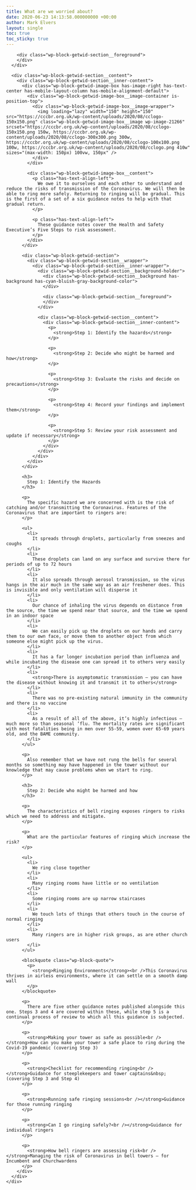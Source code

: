 ```yaml
---
title: What are we worried about?
date: 2020-06-23 14:13:58.000000000 +00:00
author: Mark Elvers
layout: single
toc: true
toc_sticky: true
---
```

<div class="wp-block-getwid-section getwid-section-content-custom-width">
  <div class="wp-block-getwid-section__wrapper">
    <div class="wp-block-getwid-section__inner-wrapper" style="max-width:1100px">
      <div class="wp-block-getwid-section__background-holder">
        <div class="wp-block-getwid-section__background">
        </div>
        
        <div class="wp-block-getwid-section__foreground">
        </div>
      </div>
      
      <div class="wp-block-getwid-section__content">
        <div class="wp-block-getwid-section__inner-content">
          <div class="wp-block-getwid-image-box has-image-right has-text-center has-mobile-layout-column has-mobile-alignment-default">
            <div class="wp-block-getwid-image-box__image-container is-position-top">
              <div class="wp-block-getwid-image-box__image-wrapper">
                <img loading="lazy" width="150" height="150" src="https://cccbr.org.uk/wp-content/uploads/2020/08/cclogo-150x150.png" class="wp-block-getwid-image-box__image wp-image-21266" srcset="https://cccbr.org.uk/wp-content/uploads/2020/08/cclogo-150x150.png 150w, https://cccbr.org.uk/wp-content/uploads/2020/08/cclogo-300x300.png 300w, https://cccbr.org.uk/wp-content/uploads/2020/08/cclogo-100x100.png 100w, https://cccbr.org.uk/wp-content/uploads/2020/08/cclogo.png 410w" sizes="(max-width: 150px) 100vw, 150px" />
              </div>
            </div>
            
            <div class="wp-block-getwid-image-box__content">
              <p class="has-text-align-left">
                We owe it to ourselves and each other to understand and reduce the risks of transmission of the Coronavirus. We will then be able to ring more safely. Returning to ringing will be gradual. This is the first of a set of a six guidance notes to help with that gradual return.
              </p>
              
              <p class="has-text-align-left">
                These guidance notes cover the Health and Safety Executive’s Five Steps to risk assessment.
              </p>
            </div>
          </div>
          
          <div class="wp-block-getwid-section">
            <div class="wp-block-getwid-section__wrapper">
              <div class="wp-block-getwid-section__inner-wrapper">
                <div class="wp-block-getwid-section__background-holder">
                  <div class="wp-block-getwid-section__background has-background has-cyan-bluish-gray-background-color">
                  </div>
                  
                  <div class="wp-block-getwid-section__foreground">
                  </div>
                </div>
                
                <div class="wp-block-getwid-section__content">
                  <div class="wp-block-getwid-section__inner-content">
                    <p>
                      <strong>Step 1: Identify the hazards</strong>
                    </p>
                    
                    <p>
                      <strong>Step 2: Decide who might be harmed and how</strong>
                    </p>
                    
                    <p>
                      <strong>Step 3: Evaluate the risks and decide on precautions</strong>
                    </p>
                    
                    <p>
                      <strong>Step 4: Record your findings and implement them</strong>
                    </p>
                    
                    <p>
                      <strong>Step 5: Review your risk assessment and update if necessary</strong>
                    </p>
                  </div>
                </div>
              </div>
            </div>
          </div>
          
          <h3>
            Step 1: Identify the Hazards
          </h3>
          
          <p>
            The specific hazard we are concerned with is the risk of catching and/or transmitting the Coronavirus. Features of the Coronavirus that are important to ringers are:
          </p>
          
          <ul>
            <li>
              It spreads through droplets, particularly from sneezes and coughs
            </li>
            <li>
              These droplets can land on any surface and survive there for periods of up to 72 hours
            </li>
            <li>
              It also spreads through aerosol transmission, so the virus hangs in the air much in the same way as an air freshener does. This is invisible and only ventilation will disperse it
            </li>
            <li>
              Our chance of inhaling the virus depends on distance from the source, the time we spend near that source, and the time we spend in an indoor space
            </li>
            <li>
              We can easily pick up the droplets on our hands and carry them to our own face, or move them to another object from which someone else might pick up the virus.
            </li>
            <li>
              It has a far longer incubation period than influenza and while incubating the disease one can spread it to others very easily
            </li>
            <li>
              <strong>There is asymptomatic transmission – you can have the disease without knowing it and transmit it to others</strong>
            </li>
            <li>
              There was no pre-existing natural immunity in the community and there is no vaccine
            </li>
            <li>
              As a result of all of the above, it’s highly infectious – much more so than seasonal ‘flu. The mortality rates are significant with most fatalities being in men over 55-59, women over 65‑69 years old, and the BAME community.
            </li>
          </ul>
          
          <p>
            Also remember that we have not rung the bells for several months so something may have happened in the tower without our knowledge that may cause problems when we start to ring.
          </p>
          
          <h3>
            Step 2: Decide who might be harmed and how
          </h3>
          
          <p>
            The characteristics of bell ringing exposes ringers to risks which we need to address and mitigate.
          </p>
          
          <p>
            What are the particular features of ringing which increase the risk?
          </p>
          
          <ul>
            <li>
              We ring close together
            </li>
            <li>
              Many ringing rooms have little or no ventilation
            </li>
            <li>
              Some ringing rooms are up narrow staircases
            </li>
            <li>
              We touch lots of things that others touch in the course of normal ringing
            </li>
            <li>
              Many ringers are in higher risk groups, as are other church users
            </li>
          </ul>
          
          <blockquote class="wp-block-quote">
            <p>
              <strong>Ringing Environments</strong><br />This Coronavirus thrives in airless environments, where it can settle on a smooth damp wall
            </p>
          </blockquote>
          
          <p>
            There are five other guidance notes published alongside this one. Steps 3 and 4 are covered within these, while step 5 is a continual process of review to which all this guidance is subjected.
          </p>
          
          <p>
            <strong>Making your tower as safe as possible<br /></strong>How can you make your tower a safe place to ring during the Covid-19 pandemic (covering Step 3)
          </p>
          
          <p>
            <strong>Checklist for recommending ringing<br /></strong>Guidance for steeplekeepers and tower captains&nbsp; (covering Step 3 and Step 4)
          </p>
          
          <p>
            <strong>Running safe ringing sessions<br /></strong>Guidance for those running ringing
          </p>
          
          <p>
            <strong>Can I go ringing safely?<br /></strong>Guidance for individual ringers
          </p>
          
          <p>
            <strong>How bell ringers are assessing risk<br /></strong>Managing the risk of Coronavirus in bell towers – for Incumbent and Churchwardens
          </p>
        </div>
      </div>
    </div>
  </div>
</div>
